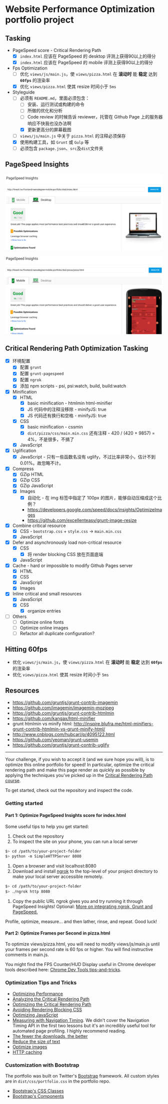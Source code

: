 # Website Performance Optimization portfolio project

## Tasking

* PageSpeed score - Critical Rendering Path
	* [x] `index.html` 应该在 PageSpeed 的 desktop 评测上获得90以上的得分
	* [x] `index.html` 应该在 PageSpeed 的 mobile 评测上获得90以上的得分
* Fps Optimization
	* [ ] 优化 `views/js/main.js`，使 `views/pizza.html` 在 **滚动时** 能 **稳定** 达到 **`60fps`** 的渲染率
	* [x] 优化 `views/pizza.html` 使其 resize 时间小于 `5ms`
* Styleguide
	* [ ] 必须有 `README.md`，里面必须包含：
		* [ ] 安装、运行测试或构建的命令
		* [ ] 所做的优化和分析
    	* [ ] Code review 的时候告诉 reviewer，托管在 Github Page 上的服务器响应不快我也没办法啊
    	* [x] 更新更高分的屏幕截图
	* [ ] `views/js/main.js` 中关于 `pizza.html` 的注释必须保存
	* [x] 使用构建工具，如 `Grunt` 或 `Gulp` 等
	* [ ] 必须包含 `package.json`、`src`及`dist`文件夹

## PageSpeed Insights

![page-speed-result-desktop](./screenshots/pagespeed/index-desktop.png)

![page-speed-result-mobile](./screenshots/pagespeed/pizza-mobile.png)

## Critical Rendering Path Optimization Tasking 

* [x] 环境配置
	* [x] 配置 `grunt`
	* [x] 配置 `grunt-pagespeed`
	* [x] 配置 `ngrok`
    * [x] 添加 npm scripts - psi, psi:watch, build, build:watch  
* [x] Minification
  * [x] HTML
    * [x] basic minification - htmlmin html-minifier
    * [x] JS 代码中的注释没移除 - minifyJS: true
    * [x] JS 代码还有换行和空格 - minifyJS: true
  * [x] CSS
    * [x] basic minification - cssmin
    * [x] `dist/pizza/css/main.min.css` 还有注释 - 420 / (420 + 9857) = 4%，不是很多，不搞了
  * [x] JavaScript
* [x] Uglification
  * [x] JavaScript - 只有一些函数名没有 uglify，不过比率非常小，估计不到0.01%。故忽略不计。
* [x] Compress
  * [x] GZip HTML
  * [x] GZip CSS
  * [x] GZip JavaScript
  * [x] Images 
    * [x] 自动化 - 在 img 标签中指定了 100px 的图片，能够自动压缩成这个比例？
    * https://developers.google.com/speed/docs/insights/OptimizeImages
    * https://github.com/excellenteasy/grunt-image-resize
* [x] Combine critical resource
  * [x] CSS - `bootstrap.css` + `style.css` -> `main.min.css`
  * [x] JavaScript
* [x] Defer and asynchronously load non-critical resource
  * [x] CSS
    * [x] 将 render blocking CSS 放在页面底端
  * [x] JavaScript
* [x] Cache - hard or impossible to modify Github Pages server  
  * [x] HTML
  * [x] CSS
  * [x] JavaScript 
  * [x] Images
* [x] Inline critical and small resources 
  * [x] JavaScript
  * [x] CSS
    * [x] organize entries
* [ ] Others
  * [ ] Optimize online fonts 
  * [ ] Optimize online images 
  * [ ] Refactor all duplicate configuration? 

## Hitting 60fps 

* 优化 `views/js/main.js`，使 `views/pizza.html` 在 **滚动时** 能 **稳定** 达到 **`60fps`** 的渲染率
* 优化 `views/pizza.html` 使其 resize 时间小于 `5ms`

## Resources

* https://github.com/gruntjs/grunt-contrib-imagemin
* https://github.com/imagemin/imagemin-mozjpeg
* https://github.com/gruntjs/grunt-contrib-htmlmin
* https://github.com/kangax/html-minifier
* grunt htmlmin vs minify html: http://inspire.blufra.me/html-minifiers-grunt-contrib-htmlmin-vs-grunt-minify-html/
* http://www.cnblogs.com/hubcarl/p/4095122.html
* https://github.com/yeoman/grunt-usemin
* https://github.com/gruntjs/grunt-contrib-uglify

---

Your challenge, if you wish to accept it (and we sure hope you will), is to optimize this online portfolio for speed! In particular, optimize the critical rendering path and make this page render as quickly as possible by applying the techniques you've picked up in the [Critical Rendering Path course](https://www.udacity.com/course/ud884).

To get started, check out the repository and inspect the code.

### Getting started

#### Part 1: Optimize PageSpeed Insights score for index.html

Some useful tips to help you get started:

1. Check out the repository
1. To inspect the site on your phone, you can run a local server

  ```bash
  $> cd /path/to/your-project-folder
  $> python -m SimpleHTTPServer 8080
  ```

1. Open a browser and visit localhost:8080
1. Download and install [ngrok](https://ngrok.com/) to the top-level of your project directory to make your local server accessible remotely.

  ``` bash
  $> cd /path/to/your-project-folder
  $> ./ngrok http 8080
  ```

1. Copy the public URL ngrok gives you and try running it through PageSpeed Insights! Optional: [More on integrating ngrok, Grunt and PageSpeed.](http://www.jamescryer.com/2014/06/12/grunt-pagespeed-and-ngrok-locally-testing/)

Profile, optimize, measure... and then lather, rinse, and repeat. Good luck!

#### Part 2: Optimize Frames per Second in pizza.html

To optimize views/pizza.html, you will need to modify views/js/main.js until your frames per second rate is 60 fps or higher. You will find instructive comments in main.js. 

You might find the FPS Counter/HUD Display useful in Chrome developer tools described here: [Chrome Dev Tools tips-and-tricks](https://developer.chrome.com/devtools/docs/tips-and-tricks).

### Optimization Tips and Tricks
* [Optimizing Performance](https://developers.google.com/web/fundamentals/performance/ "web performance")
* [Analyzing the Critical Rendering Path](https://developers.google.com/web/fundamentals/performance/critical-rendering-path/analyzing-crp.html "analyzing crp")
* [Optimizing the Critical Rendering Path](https://developers.google.com/web/fundamentals/performance/critical-rendering-path/optimizing-critical-rendering-path.html "optimize the crp!")
* [Avoiding Rendering Blocking CSS](https://developers.google.com/web/fundamentals/performance/critical-rendering-path/render-blocking-css.html "render blocking css")
* [Optimizing JavaScript](https://developers.google.com/web/fundamentals/performance/critical-rendering-path/adding-interactivity-with-javascript.html "javascript")
* [Measuring with Navigation Timing](https://developers.google.com/web/fundamentals/performance/critical-rendering-path/measure-crp.html "nav timing api"). We didn't cover the Navigation Timing API in the first two lessons but it's an incredibly useful tool for automated page profiling. I highly recommend reading.
* <a href="https://developers.google.com/web/fundamentals/performance/optimizing-content-efficiency/eliminate-downloads.html">The fewer the downloads, the better</a>
* <a href="https://developers.google.com/web/fundamentals/performance/optimizing-content-efficiency/optimize-encoding-and-transfer.html">Reduce the size of text</a>
* <a href="https://developers.google.com/web/fundamentals/performance/optimizing-content-efficiency/image-optimization.html">Optimize images</a>
* <a href="https://developers.google.com/web/fundamentals/performance/optimizing-content-efficiency/http-caching.html">HTTP caching</a>

### Customization with Bootstrap
The portfolio was built on Twitter's <a href="http://getbootstrap.com/">Bootstrap</a> framework. All custom styles are in `dist/css/portfolio.css` in the portfolio repo.

* <a href="http://getbootstrap.com/css/">Bootstrap's CSS Classes</a>
* <a href="http://getbootstrap.com/components/">Bootstrap's Components</a>
